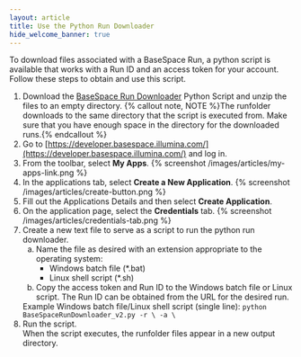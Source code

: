 ```yaml
---
layout: article
title: Use the Python Run Downloader
hide_welcome_banner: true
---
```


To download files associated with a BaseSpace Run, a python script is available that works with a Run ID and an access token for your account. Follow these steps to obtain and use this script.

1. Download the [BaseSpace Run Downloader](https://da1s119xsxmu0.cloudfront.net/sites/knowledgebase/API/08052014/Script/BaseSpaceRunDownloader_v2.zip) Python Script and unzip the files to an empty directory. 
{% callout note, NOTE %}The runfolder downloads to the same directory that the script is executed from.  Make sure that you have enough space in the directory for the downloaded runs.{% endcallout %}
1.	Go to [https://developer.basespace.illumina.com/](https://developer.basespace.illumina.com/) and log in.
2.	From the toolbar, select **My Apps**.
{% screenshot /images/articles/my-apps-link.png %}
3.	In the applications tab, select **Create a New Application**.
{% screenshot /images/articles/create-button.png %}
4. Fill out the Applications Details and then select **Create Application**.
5. On the application page, select the **Credentials** tab. {% screenshot /images/articles/credentials-tab.png %}
6. Create a new text file to serve as a script to run the python run downloader.
	<ol type="a">
     <li>Name the file as desired with an extension appropriate to the operating system:
	<ul>
		<li>Windows batch file (*.bat)</li>
		<li>Linux shell script (*.sh)</li>
	</ul>
	</li>
	<li>Copy the access token and Run ID to the Windows batch file or Linux script. The Run ID can be obtained from the URL for the desired run.</li>
	</ol>
     Example Windows batch file/Linux shell script (single line):
	<code>python BaseSpaceRunDownloader_v2.py -r \<Run ID\> -a \<access token\></code>
7. Run the script.<br />When the script executes, the runfolder files appear in a new output directory. 